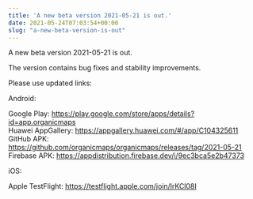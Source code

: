```yaml
---
title: 'A new beta version 2021-05-21 is out.'
date: 2021-05-24T07:03:54+00:00
slug: "a-new-beta-version-is-out"
---
```


A new beta version 2021-05-21 is out.  
  
The version contains bug fixes and stability improvements.   
  
Please use updated links:  
  
  
Android:  
  
Google Play: <https://play.google.com/store/apps/details?id=app.organicmaps>  
Huawei AppGallery: <https://appgallery.huawei.com/#/app/C104325611>  
GitHub APK: <https://github.com/organicmaps/organicmaps/releases/tag/2021-05-21>  
Firebase APK: <https://appdistribution.firebase.dev/i/9ec3bca5e2b47373>  
  
iOS:  
  
Apple TestFlight: <https://testflight.apple.com/join/lrKCl08I>